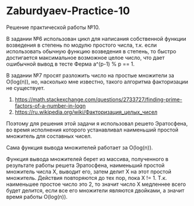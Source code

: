 # Zaburdyaev-Practice-10

Решение практической работы №10.


В задании №6 использован цикл для написания собственной функции возведения в степень по модулю простого числа, т.к. если использовать обычную функцию возведения
в степень, то быстро достигается максимальное возможное целое число, что дает ошибычной вывод в тесте Ферма a^(p-1) % p == 1.


В задании №7 просят разложить число на простые множители за O(log(n)), но, насколько мне известно, такого алгоритма факторизации не существует.
1) https://math.stackexchange.com/questions/2733727/finding-prime-factors-of-a-number-in-logn
2) https://ru.wikipedia.org/wiki/Факторизация_целых_чисел

Поэтому для решения этой задачи я использовал решето Эратосфена, во время исполнения которого устанавливал наименьший простой множитель для составных чисел.

Сама функция вывода множителей работает за O(log(n)).

Функция вывода множителей берет из массива, полученного в результате работы решета Эратосфена, наименьший простой множитель числа X, выводит его, затем делит X на этот 
простой множитель. Действия повторяются до тех пор, пока X != 1. Т.к. наименьшее простое число это 2, то значит число X медленнее всего будет делится, если все его 
множители являются двойками, а значит время работы O(log(n)).
